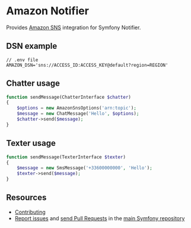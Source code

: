 Amazon Notifier
===============

Provides [Amazon SNS](https://aws.amazon.com/de/sns/) integration for Symfony Notifier.

DSN example
-----------

```
// .env file
AMAZON_DSN='sns://ACCESS_ID:ACCESS_KEY@default?region=REGION'
```

Chatter usage
-------------
```php
function sendMessage(ChatterInterface $chatter)
{
    $options = new AmazonSnsOptions('arn:topic');
    $message = new ChatMessage('Hello', $options);
    $chatter->send($message);
}
```

Texter usage
------------
```php
function sendMessage(TexterInterface $texter)
{
    $message = new SmsMessage('+33600000000', 'Hello');
    $texter->send($message);
}
```

Resources
---------

  * [Contributing](https://symfony.com/doc/current/contributing/index.html)
  * [Report issues](https://github.com/symfony/symfony/issues) and
    [send Pull Requests](https://github.com/symfony/symfony/pulls)
    in the [main Symfony repository](https://github.com/symfony/symfony)
